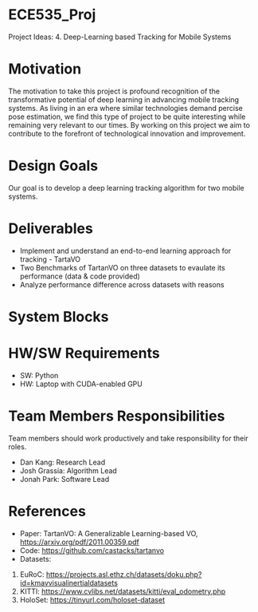 # ECE535_Proj
Project Ideas: 4. Deep-Learning based Tracking for Mobile Systems

# Motivation
The motivation to take this project is profound recognition of the transformative potential of deep learning in advancing mobile tracking systems. As living in an era where similar technologies demand percise pose estimation, we find this type of project to be quite interesting while remaining very relevant to our times. By working on this project we aim to contribute to the forefront of technological innovation and improvement.

# Design Goals
Our goal is to develop a deep learning tracking algorithm for two mobile systems.

# Deliverables
- Implement and understand an end-to-end learning approach for tracking - TartaVO
- Two Benchmarks of TartanVO on three datasets to evaulate its performance (data & code provided)
- Analyze performance difference across datasets with reasons

# System Blocks

# HW/SW Requirements
- SW: Python
- HW: Laptop with CUDA-enabled GPU

# Team Members Responsibilities
Team members should work productively and take responsibility for their roles.
- Dan Kang: Research Lead
- Josh Grassia: Algorithm Lead
- Jonah Park: Software Lead

# References
- Paper: TartanVO: A Generalizable Learning-based VO, https://arxiv.org/pdf/2011.00359.pdf
- Code: https://github.com/castacks/tartanvo
- Datasets:
1. EuRoC: https://projects.asl.ethz.ch/datasets/doku.php?id=kmavvisualinertialdatasets
2. KITTI: https://www.cvlibs.net/datasets/kitti/eval_odometry.php
3. HoloSet: https://tinyurl.com/holoset-dataset

